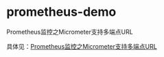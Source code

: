 # prometheus-demo

Prometheus监控之Micrometer支持多端点URL

具体见：[Prometheus监控之Micrometer支持多端点URL](https://kute.github.io/2019/08/27/Prometheus%E7%9B%91%E6%8E%A7%E4%B9%8BMicrometer%E6%94%AF%E6%8C%81%E5%A4%9A%E7%AB%AF%E7%82%B9URL.html)
